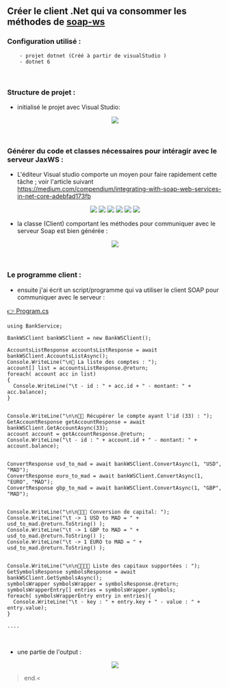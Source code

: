 ## Créer le client .Net qui va consommer les méthodes de [soap-ws](../soap-ws)


### Configuration utilisé : 

```
	- projet dotnet (Créé à partir de visualStudio )
	- dotnet 6
```


<br>

### Structure de projet :

* initialisé le projet avec Visual Studio: 

<p align="center">
<img src="./images/1.png" >
</p>

<br>


### Générer du code et classes nécessaires pour intéragir avec le serveur JaxWS : 

* L'éditeur Visual studio comporte un moyen pour faire rapidement cette tâche ; voir l'article suivant https://medium.com/compendium/integrating-with-soap-web-services-in-net-core-adebfad173fb

<p align="center">
<img src="./images/3.png" >

<img src="./images/4.png" >

<img src="./images/5.png" >

<img src="./images/6.png" >

<img src="./images/7.png" >

<img src="./images/8.png" >


</p>


* la classe (Client) comportant les méthodes pour communiquer avec le serveur Soap est bien générée : 

<p align="center">
<img src="./images/9.png" >
</p>



<br>


### Le programme client : 

* ensuite j'ai écrit un script/programme qui va utiliser le client SOAP pour communiquer avec le serveur : 

[👉 Program.cs](./dotnet-soap-client/dotnet-soap-client/Program.cs)

```
using BankService;

BankWSClient bankWSClient = new BankWSClient();

AccountsListResponse accountsListResponse = await bankWSClient.AccountsListAsync();
Console.WriteLine("\n👾 La liste des comptes : ");
account[] list = accountsListResponse.@return;
foreach( account acc in list)
{
  Console.WriteLine("\t - id : " + acc.id + " - montant: " + acc.balance);
}


Console.WriteLine("\n\n👾👾 Récupérer le compte ayant l'id (33) : ");
GetAccountResponse getAccountResponse = await bankWSClient.GetAccountAsync(33);
account account = getAccountResponse.@return;
Console.WriteLine("\t - id : " + account.id + " - montant: " + account.balance);


ConvertResponse usd_to_mad = await bankWSClient.ConvertAsync(1, "USD", "MAD");
ConvertResponse euro_to_mad = await bankWSClient.ConvertAsync(1, "EURO", "MAD");
ConvertResponse gbp_to_mad = await bankWSClient.ConvertAsync(1, "GBP", "MAD");


Console.WriteLine("\n\n👾👾👾 Conversion de capital: ");
Console.WriteLine("\t -> 1 USD to MAD = " + usd_to_mad.@return.ToString() );
Console.WriteLine("\t -> 1 GBP to MAD = " + usd_to_mad.@return.ToString() );
Console.WriteLine("\t -> 1 EURO to MAD = " + usd_to_mad.@return.ToString() );


Console.WriteLine("\n\n👾👾👾👾 Liste des capitaux supportées : ");
GetSymbolsResponse symbolsResponse = await bankWSClient.GetSymbolsAsync();
symbolsWrapper symbolsWrapper = symbolsResponse.@return;
symbolsWrapperEntry[] entries = symbolsWrapper.symbols;
foreach( symbolsWrapperEntry entry in entries){
  Console.WriteLine("\t - key : " + entry.key + " - value : " + entry.value); 
}

....

```

<br>

* une partie de l'output : 


<p align="center">
<img src="./images/2.png" >
</p>

> end.<